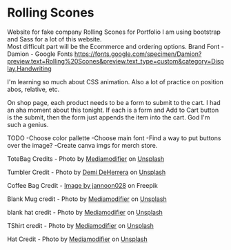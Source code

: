 # Rolling Scones
 Website for fake company Rolling Scones for Portfolio
I am using bootstrap and Sass for a lot of this website.  
Most difficult part will be the Ecommerce and ordering options. 
Brand Font - Damion - Google Fonts
https://fonts.google.com/specimen/Damion?preview.text=Rolling%20Scones&preview.text_type=custom&category=Display,Handwriting

I'm learning so much about CSS animation.  Also a lot of practice on position abos, relative, etc. 

On shop page, each product needs to be a form to submit to the cart.  I had an aha moment about this tonight.  If each is a form and Add to Cart button is the submit, then the form just appends the item into the cart.  God I'm such a genius. 

TODO
-Choose color pallette
-Choose main font
-Find a way to put buttons over the image?
-Create canva imgs for merch store. 

ToteBag Credits - Photo by <a href="https://unsplash.com/@mediamodifier?utm_source=unsplash&utm_medium=referral&utm_content=creditCopyText">Mediamodifier</a> on <a href="https://unsplash.com/photos/PENodSVsL1s?utm_source=unsplash&utm_medium=referral&utm_content=creditCopyText">Unsplash</a>
  
  Tumbler Credit - Photo by <a href="https://unsplash.com/@demidearest?utm_source=unsplash&utm_medium=referral&utm_content=creditCopyText">Demi DeHerrera</a> on <a href="https://unsplash.com/@sblocklar/likes?utm_source=unsplash&utm_medium=referral&utm_content=creditCopyText">Unsplash</a>
  
  Coffee Bag Credit - <a href="https://www.freepik.com/free-photo/coffee-bag-with-coffee-beans-around_992566.htm#query=blank%20coffee%20bag&position=3&from_view=search&track=ais">Image by jannoon028</a> on Freepik

  Blank Mug credit - Photo by <a href="https://unsplash.com/@mediamodifier?utm_source=unsplash&utm_medium=referral&utm_content=creditCopyText">Mediamodifier</a> on <a href="https://unsplash.com/photos/B6eo5_dGW5k?utm_source=unsplash&utm_medium=referral&utm_content=creditCopyText">Unsplash</a>
  
  blank hat credit - Photo by <a href="https://unsplash.com/@mediamodifier?utm_source=unsplash&utm_medium=referral&utm_content=creditCopyText">Mediamodifier</a> on <a href="https://unsplash.com/photos/3px99yvii9s?utm_source=unsplash&utm_medium=referral&utm_content=creditCopyText">Unsplash</a>
  
  TShirt credit - Photo by <a href="https://unsplash.com/@mediamodifier?utm_source=unsplash&utm_medium=referral&utm_content=creditCopyText">Mediamodifier</a> on <a href="https://unsplash.com/photos/ogmenj2NGho?utm_source=unsplash&utm_medium=referral&utm_content=creditCopyText">Unsplash</a>
  
  Hat Credit - Photo by <a href="https://unsplash.com/@mediamodifier?utm_source=unsplash&utm_medium=referral&utm_content=creditCopyText">Mediamodifier</a> on <a href="https://unsplash.com/photos/DT7ercyDWjs?utm_source=unsplash&utm_medium=referral&utm_content=creditCopyText">Unsplash</a>
  
